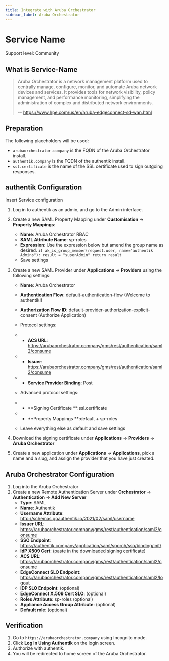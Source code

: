 ```yaml
---
title: Integrate with Aruba Orchestrator
sidebar_label: Aruba Orchestrator
---
```


# Service Name

<span class="badge badge--secondary">Support level: Community</span>

## What is Service-Name

> Aruba Orchestrator is a network management platform used to centrally manage, configure, monitor, and automate Aruba network devices and services. It provides tools for network visibility, policy management, and performance monitoring, simplifying the administration of complex and distributed network environments.
>
> -- https://www.hpe.com/us/en/aruba-edgeconnect-sd-wan.html

## Preparation

The following placeholders will be used:

-   `arubaorchestrator.company` is the FQDN of the Aruba Orchestrator install.
-   `authentik.company` is the FQDN of the authentik install.
-   `ssl.certificate` is the name of the SSL certificate used to sign outgoing responses.

## authentik Configuration 

Insert Service configuration

1. Log in to authentik as an admin, and go to the Admin interface.
2. Create a new SAML Property Mapping under **Customisation** -> **Property Mappings**:
    - **Name**: Aruba Orchestrator RBAC
	- **SAML Attribute Name**: sp-roles
	- **Expression**: Use the expression below but amend the group name as desired.
	`if ak_is_group_member(request.user, name="authentik Admins"):
      result = "superAdmin"
return result`
	- Save settings

3. Create a new SAML Provider under **Applications** -> **Providers** using the following settings:
    - **Name**: Aruba Orchestrator
    - **Authentication Flow**: default-authentication-flow (Welcome to authentik!)
    - **Authorization Flow ID**: default-provider-authorization-explicit-consent (Authorize Application)
	- Protocol settings:
	- - **ACS URL**: https://arubaorchestrator.company/gms/rest/authentication/saml2/consume
	- - **Issuer**: https://arubaorchestrator.company/gms/rest/authentication/saml2/consume
	
	- - **Service Provider Binding**: Post
	- Advanced protocol settings:
	- - **Signing Certificate **:ssl.certificate
	- - **Property Mappings **:default + sp-roles
	- Leave everything else as default and save settings
4. Download the signing certificate under **Applications** -> **Providers** -> **Aruba Orchestrator** 
5. Create a new application under **Applications** -> **Applications**, pick a name and a slug, and assign the provider that you have just created.

## Aruba Orchestrator Configuration

1. Log into the Aruba Orchestrator
2. Create a new Remote Authentication Server under **Orchestrator** -> **Authentication** -> **Add New Server**
    - **Type**: SAML
	- **Name**: Authentik
	- **Username Attribute**: http://schemas.goauthentik.io/2021/02/saml/username
	- **Issuer URL**: https://arubaorchestrator.company/gms/rest/authentication/saml2/consume
	- **SSO Endpoint**: https://authentik.company/application/saml/sporch/sso/binding/init/
	- **IdP X509 Cert**: (paste in the downloaded signing certificate)
	- **ACS URL**: https://arubaorchestrator.company/gms/rest/authentication/saml2/consume
	- **EdgeConnect SLO Endpoint**: https://arubaorchestrator.company/gms/rest/authentication/saml2/logout
	- **iDP SLO Endpoint**: (optional)
	- **EdgeConnect X.509 Cert SLO**: (optional)
	- **Roles Attribute**: sp-roles (optional)
	- **Appliance Access Group Attribute**: (optional)
	- **Default role**: (optional)

## Verification

1. Go to `https://arubaorchestrator.company` using Incognito mode.
2. Click **Log In Using Authentik** on the login screen.
3. Authorize with authentik.
4. You will be redirected to home screen of the Aruba Orchestrator.
	

